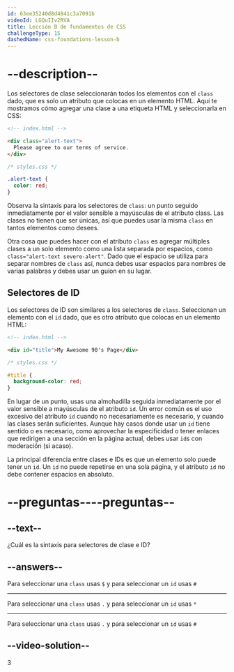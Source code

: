 ```yaml
---
id: 63ee35240d8d4841c3a7091b
videoId: LGQuIIv2RVA
title: Lección B de fundamentos de CSS
challengeType: 15
dashedName: css-foundations-lesson-b
---
```


# --description--

Los selectores de clase seleccionarán todos los elementos con el `class` dado, que es solo un atributo que colocas en un elemento HTML. Aquí te mostramos cómo agregar una clase a una etiqueta HTML y seleccionarla en CSS:

```html
<!-- index.html -->

<div class="alert-text">
  Please agree to our terms of service.
</div>
```

```css
/* styles.css */

.alert-text {
  color: red;
}
```

Observa la sintaxis para los selectores de `class`: un punto seguido inmediatamente por el valor sensible a mayúsculas de el atributo class. Las clases no tienen que ser únicas, así que puedes usar la misma `class` en tantos elementos como desees.

Otra cosa que puedes hacer con el atributo `class` es agregar múltiples clases a un solo elemento como una lista separada por espacios, como `class="alert-text severe-alert"`. Dado que el espacio se utiliza para separar nombres de `class` así, nunca debes usar espacios para nombres de varias palabras y debes usar un guion en su lugar.

## Selectores de ID
Los selectores de ID son similares a los selectores de `class`. Seleccionan un elemento con el `id` dado, que es otro atributo que colocas en un elemento HTML:

```html
<!-- index.html -->

<div id="title">My Awesome 90's Page</div>
```

```css
/* styles.css */

#title {
  background-color: red;
}
```

En lugar de un punto, usas una almohadilla seguida inmediatamente por el valor sensible a mayúsculas de el atributo `id`. Un error común es el uso excesivo del atributo `id` cuando no necesariamente es necesario, y cuando las clases serán suficientes. Aunque hay casos donde usar un `id` tiene sentido o es necesario, como aprovechar la especificidad o tener enlaces que redirigen a una sección en la página actual, debes usar `id`s con moderación (si acaso).

La principal diferencia entre clases e IDs es que un elemento solo puede tener un `id`. Un `id` no puede repetirse en una sola página, y el atributo `id` no debe contener espacios en absoluto.

# --preguntas----preguntas--

## --text--

¿Cuál es la sintaxis para selectores de clase e ID?

## --answers--

Para seleccionar una `class` usas `$` y para seleccionar un `id` usas `#`

---

Para seleccionar una `class` usas `.` y para seleccionar un `id` usas `*`

---

Para seleccionar una `class` usas `.` y para seleccionar un `id` usas `#`


## --video-solution--

3
